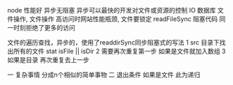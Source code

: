 node 性能好 异步无阻塞
异步可以最快的开发对文件或资源的控制
IO 数据库 文件操作, 文件操作 高访问时网站性能瓶颈,
文件要锁定
readFileSync 阻塞代码 同一时刻拒绝了更多的访问

文件的遍历查找，异步的，使用了readdirSync同步阻塞式的写法
1 src 目录下找出所有的文件
  stat isFile || isDir
  2 需要再次重复第一步 如果是文件就加入数组
    3 如果是目录 再次重复去上一步

一 复杂事情 分成n个相似的简单事物
二 退出条件 如果是文件
此为递归